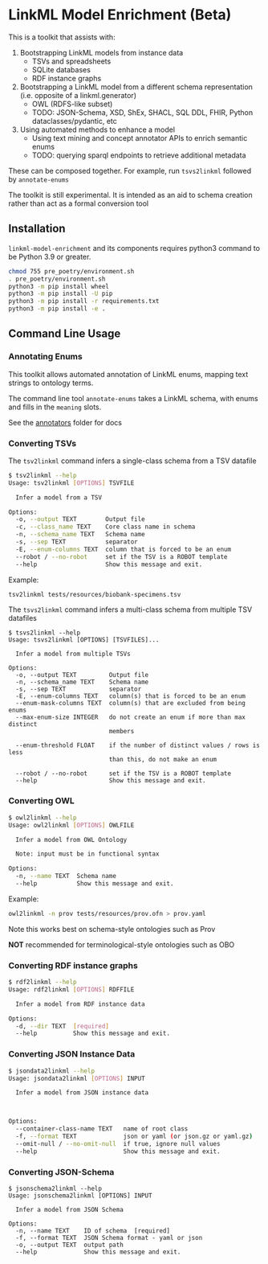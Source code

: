 # LinkML Model Enrichment (Beta)

This is a toolkit that assists with:

 1. Bootstrapping LinkML models from instance data
    - TSVs and spreadsheets
    - SQLite databases
    - RDF instance graphs
 2. Bootstrapping a LinkML model from a different schema representation (i.e. opposite of a linkml.generator)
    - OWL (RDFS-like subset)
    - TODO: JSON-Schema, XSD, ShEx, SHACL, SQL DDL, FHIR, Python dataclasses/pydantic, etc
 3. Using automated methods to enhance a model
    - Using text mining and concept annotator APIs to enrich semantic enums
    - TODO: querying sparql endpoints to retrieve additional metadata

These can be composed together. For example, run `tsvs2linkml` followed by `annotate-enums`

The toolkit is still experimental. It is intended as an aid to schema creation rather than act as a formal conversion tool

## Installation

`linkml-model-enrichment` and its components requires python3 command to be Python 3.9 or greater.

```bash
chmod 755 pre_poetry/environment.sh
. pre_poetry/environment.sh
python3 -m pip install wheel
python3 -m pip install -U pip
python3 -m pip install -r requirements.txt
python3 -m pip install -e .
```

## Command Line Usage

### Annotating Enums

This toolkit allows automated annotation of LinkML enums, mapping text strings to ontology terms.

The command line tool `annotate-enums` takes a LinkML schema, with enums and fills in the `meaning` slots.

See the [annotators](linkml_model_enrichment/annotators/) folder for docs

### Converting TSVs

The `tsv2linkml` command infers a single-class schema from a TSV datafile

```bash
$ tsv2linkml --help
Usage: tsv2linkml [OPTIONS] TSVFILE

  Infer a model from a TSV

Options:
  -o, --output TEXT        Output file
  -c, --class_name TEXT    Core class name in schema
  -n, --schema_name TEXT   Schema name
  -s, --sep TEXT           separator
  -E, --enum-columns TEXT  column that is forced to be an enum
  --robot / --no-robot     set if the TSV is a ROBOT template
  --help                   Show this message and exit.
```

Example:

```bash
tsv2linkml tests/resources/biobank-specimens.tsv 
```

The `tsvs2linkml` command infers a multi-class schema from multiple TSV datafiles

```
$ tsvs2linkml --help
Usage: tsvs2linkml [OPTIONS] [TSVFILES]...

  Infer a model from multiple TSVs

Options:
  -o, --output TEXT         Output file
  -n, --schema_name TEXT    Schema name
  -s, --sep TEXT            separator
  -E, --enum-columns TEXT   column(s) that is forced to be an enum
  --enum-mask-columns TEXT  column(s) that are excluded from being enums
  --max-enum-size INTEGER   do not create an enum if more than max distinct
                            members

  --enum-threshold FLOAT    if the number of distinct values / rows is less
                            than this, do not make an enum

  --robot / --no-robot      set if the TSV is a ROBOT template
  --help                    Show this message and exit.
```


### Converting OWL

```bash
$ owl2linkml --help
Usage: owl2linkml [OPTIONS] OWLFILE

  Infer a model from OWL Ontology

  Note: input must be in functional syntax

Options:
  -n, --name TEXT  Schema name
  --help           Show this message and exit.
```

Example:

```bash
owl2linkml -n prov tests/resources/prov.ofn > prov.yaml
```

Note this works best on schema-style ontologies such as Prov

**NOT** recommended for terminological-style ontologies such as OBO

### Converting RDF instance graphs

```bash
$ rdf2linkml --help
Usage: rdf2linkml [OPTIONS] RDFFILE

  Infer a model from RDF instance data

Options:
  -d, --dir TEXT  [required]
  --help          Show this message and exit.
```

### Converting JSON Instance Data

```bash
$ jsondata2linkml --help
Usage: jsondata2linkml [OPTIONS] INPUT

  Infer a model from JSON instance data



Options:
  --container-class-name TEXT   name of root class
  -f, --format TEXT             json or yaml (or json.gz or yaml.gz)
  --omit-null / --no-omit-null  if true, ignore null values
  --help                        Show this message and exit.
```

### Converting JSON-Schema


```
$ jsonschema2linkml --help
Usage: jsonschema2linkml [OPTIONS] INPUT

  Infer a model from JSON Schema

Options:
  -n, --name TEXT    ID of schema  [required]
  -f, --format TEXT  JSON Schema format - yaml or json
  -o, --output TEXT  output path
  --help             Show this message and exit.
```
